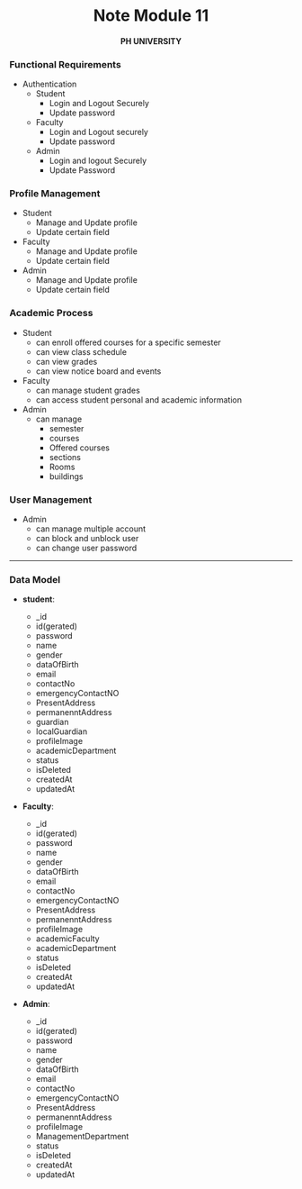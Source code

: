 <h1 style="text-align: center">
    Note Module 11
</h1>


<h4 style="text-align:center">
    PH UNIVERSITY
</h4>

<h3>
    Functional Requirements
</h3>

* Authentication
    * Student
        * Login and Logout Securely
        * Update password
    * Faculty
        * Login and Logout securely
        * Update password
    * Admin 
        * Login and logout Securely
        * Update Password
 <h3>
    Profile Management
</h3>

* Student
    * Manage and Update profile
    * Update certain field
* Faculty
    * Manage and Update profile
    * Update certain field
* Admin
    * Manage and Update profile
    * Update certain field

<h3>
    Academic Process
</h3>

* Student
    * can enroll offered courses for a specific semester
    * can view class schedule
    * can view grades
    * can view notice board and events
* Faculty
    * can manage student grades
    * can access student personal and academic information
* Admin
    * can manage
        * semester
        * courses
        * Offered courses
        * sections
        * Rooms
        * buildings

<h3>
    User Management
</h3>

* Admin
    * can manage multiple account
    * can block and unblock user
    * can change user password
    







<hr>

<h3>
    Data Model
</h3>


* **student**: 
    * _id
    * id(gerated)
    * password
    * name
    * gender
    * dataOfBirth
    * email
    * contactNo
    * emergencyContactNO
    * PresentAddress
    * permanenntAddress
    * guardian
    * localGuardian
    * profileImage
    * academicDepartment
    * status
    * isDeleted
    * createdAt
    * updatedAt
* **Faculty**: 
    * _id
    * id(gerated)
    * password
    * name
    * gender
    * dataOfBirth
    * email
    * contactNo
    * emergencyContactNO
    * PresentAddress
    * permanenntAddress
    * profileImage
    * academicFaculty
    * academicDepartment
    * status
    * isDeleted
    * createdAt
    * updatedAt

* **Admin**: 
    * _id
    * id(gerated)
    * password
    * name
    * gender
    * dataOfBirth
    * email
    * contactNo
    * emergencyContactNO
    * PresentAddress
    * permanenntAddress
    * profileImage
    * ManagementDepartment
    * status
    * isDeleted
    * createdAt
    * updatedAt